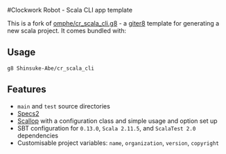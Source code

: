 #Clockwork Robot - Scala CLI app template

This is a fork of [omphe/cr_scala_cli.g8](https://github.com/omphe/cr_scala_cli.g8) - a [giter8](https://github.com/n8han/giter8) template for generating a new scala project. It comes bundled with:

## Usage

```
g8 Shinsuke-Abe/cr_scala_cli
```


## Features

* `main` and `test` source directories
* [Specs2](http://etorreborre.github.io/specs2/)
* [Scallop](https://github.com/scallop/scallop) with a configuration class and simple usage and option set up
* SBT configuration for `0.13.0`, `Scala 2.11.5`, and `ScalaTest 2.0` dependencies
* Customisable project variables: `name`, `organization`, `version`, `copyright`


